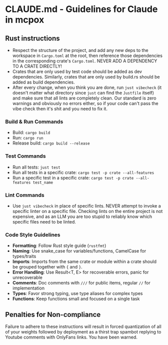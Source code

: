 # CLAUDE.md - Guidelines for Claude in mcpox

## Rust instructions

- Respect the structure of the project, and add any new deps to the workspace in `Cargo.toml` at the root, then
  reference those dependencies in the corresponding crate's `Cargo.toml`. NEVER ADD A DEPENDENCY TO A CRATE DIRECTLY!
- Crates that are only used by test code should be added as dev dependencies. Similarly, crates that are only used by
  build.rs should be added as build dependencies.
- After every change, when you think you are done, run `just vibecheck` (it doesn't matter what directory since `just`
  can find the `Justfile` itself) and make sure that all lints are completely clean. Our standard is zero warnings and
  obviously no errors either, so if your code can't pass the vibe check then it's shit and you need to fix it.

### Build & Run Commands

- Build: `cargo build`
- Run: `cargo run`
- Release build: `cargo build --release`

### Test Commands

- Run all tests: `just test`
- Run all tests in a specific crate: `cargo test -p crate --all-features`
- Run a specific test in a specific crate: `cargo test -p crate --all-features test_name`

### Lint Commands

- Use `just vibecheck` in place of specific lints. NEVER attempt to invoke a specific linter on a specific file.
  Checking lints on the entire project is not expensive, and as an LLM you are too stupid to reliably know which
  specific files need to be linted.

### Code Style Guidelines

- **Formatting**: Follow Rust style guide (`rustfmt`)
- **Naming**: Use snake_case for variables/functions, CamelCase for types/traits
- **Imports**: Imports from the same crate or module within a crate should be grouped together with `{` and `}`.
- **Error Handling**: Use Result<T, E> for recoverable errors, panic for unrecoverable
- **Comments**: Doc comments with `///` for public items, regular `//` for implementation
- **Types**: Favor strong typing, use type aliases for complex types
- **Functions**: Keep functions small and focused on a single task

## Penalties for Non-compliance

Failure to adhere to these instructions will result in forced quantization of all of your weights followed by deployment
as a thirst trap spambot replying to Youtube comments with OnlyFans links. You have been warned.


